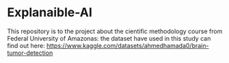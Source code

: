 # Explanaible-AI
This repository is to the project about the cientific methodology course from Federal University of Amazonas:
the dataset have used in this study can find out here:
https://www.kaggle.com/datasets/ahmedhamada0/brain-tumor-detection

